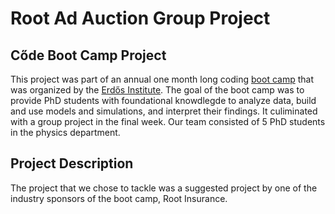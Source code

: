 # Root Ad Auction Group Project

## Cőde Boot Camp Project
This project was part of an annual one month long coding [boot camp](https://www.erdosinstitute.org/code) that was organized by the [Erdős Institute](https://www.erdosinstitute.org).  The goal of the boot camp was to provide PhD students with foundational knowdlegde to analyze data, build and use models and simulations, and interpret their findings.  It culiminated with a group project in the final week.  Our team consisted of 5 PhD students in the physics department.

## Project Description
The project that we chose to tackle was a suggested project by one of the industry sponsors of the boot camp, Root Insurance.
